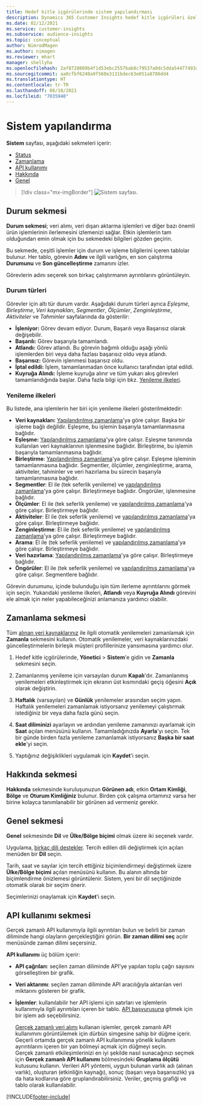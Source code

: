 ```yaml
---
title: Hedef kitle içgörülerinde sistem yapılandırması
description: Dynamics 365 Customer Insights hedef kitle içgörüleri özelliğinde sistem ayarları hakkında bilgi edinin.
ms.date: 02/12/2021
ms.service: customer-insights
ms.subservice: audience-insights
ms.topic: conceptual
author: NimrodMagen
ms.author: nimagen
ms.reviewer: mhart
manager: shellyha
ms.openlocfilehash: 2af8728009b4f1d53ebc2557bab8c79537a0dc5dda54477493ab1ad16f3f9a8a
ms.sourcegitcommit: aa0cfbf6240a9f560e3131bdec63e051a8786dd4
ms.translationtype: HT
ms.contentlocale: tr-TR
ms.lasthandoff: 08/10/2021
ms.locfileid: "7035940"
---
```

# <a name="system-configuration"></a>Sistem yapılandırma

**Sistem** sayfası, aşağıdaki sekmeleri içerir:
- [Status](#status-tab)
- [Zamanlama](#schedule-tab)
- [API kullanımı](#api-usage-tab)
- [Hakkında](#about-tab)
- [Genel](#general-tab)

> [!div class="mx-imgBorder"]
> ![Sistem sayfası.](media/system-tabs.png "Sistem sayfası")

## <a name="status-tab"></a>Durum sekmesi

**Durum sekmesi**; veri alımı, veri dışarı aktarma işlemleri ve diğer bazı önemli ürün işlemlerinin ilerlemesini izlemenizi sağlar. Etkin işlemlerin tam olduğundan emin olmak için bu sekmedeki bilgileri gözden geçirin.

Bu sekmede, çeşitli işlemler için durum ve işleme bilgilerini içeren tablolar bulunur. Her tablo, görevin **Adını** ve ilgili varlığını, en son çalıştırma **Durumunu** ve **Son güncelleştirme** zamanını izler.

Görevlerin adını seçerek son birkaç çalıştırmanın ayrıntılarını görüntüleyin.

### <a name="status-types"></a>Durum türleri

Görevler için altı tür durum vardır. Aşağıdaki durum türleri ayrıca *Eşleşme*, *Birleştirme*, *Veri kaynakları*, *Segmentler*, *Ölçümler*, *Zenginleştirme*, *Aktiviteler* ve *Tahminler* sayfalarında da gösterilir:

- **İşleniyor:** Görev devam ediyor. Durum, Başarılı veya Başarısız olarak değişebilir.
- **Başarılı:** Görev başarıyla tamamlandı.
- **Atlandı:** Görev atlandı. Bu görevin bağımlı olduğu aşağı yönlü işlemlerden biri veya daha fazlası başarısız oldu veya atlandı.
- **Başarısız:** Görevin işlenmesi başarısız oldu.
- **İptal edildi:** İşlem, tamamlanmadan önce kullanıcı tarafından iptal edildi.
- **Kuyruğa Alındı:** İşleme kuyruğa alınır ve tüm yukarı akış görevleri tamamlandığında başlar. Daha fazla bilgi için bkz. [Yenileme ilkeleri](#refresh-policies).

### <a name="refresh-policies"></a>Yenileme ilkeleri

Bu listede, ana işlemlerin her biri için yenileme ilkeleri gösterilmektedir:

- **Veri kaynakları:** [Yapılandırılmış zamanlama](#schedule-tab)'ya göre çalışır. Başka bir işleme bağlı değildir. Eşleşme, bu işlemin başarıyla tamamlanmasına bağlıdır.
- **Eşleşme:** [Yapılandırılmış zamanlama](#schedule-tab)'ya göre çalışır. Eşleşme tanımında kullanılan veri kaynaklarının işlenmesine bağlıdır. Birleştirme, bu işlemin başarıyla tamamlanmasına bağlıdır.
- **Birleştirme**: [Yapılandırılmış zamanlama](#schedule-tab)'ya göre çalışır. Eşleşme işleminin tamamlanmasına bağlıdır. Segmentler, ölçümler, zenginleştirme, arama, aktiviteler, tahminler ve veri hazırlama bu sürecin başarıyla tamamlanmasına bağlıdır.
- **Segmentler**: El ile (tek seferlik yenileme) ve [yapılandırılmış zamanlama](#schedule-tab)'ya göre çalışır. Birleştirmeye bağlıdır. Öngörüler, işlenmesine bağlıdır.
- **Ölçümler**: El ile (tek seferlik yenileme) ve [yapılandırılmış zamanlama](#schedule-tab)'ya göre çalışır. Birleştirmeye bağlıdır.
- **Aktiviteler**: El ile (tek seferlik yenileme) ve [yapılandırılmış zamanlama](#schedule-tab)'ya göre çalışır. Birleştirmeye bağlıdır.
- **Zenginleştirme**: El ile (tek seferlik yenileme) ve [yapılandırılmış zamanlama](#schedule-tab)'ya göre çalışır. Birleştirmeye bağlıdır.
- **Arama**: El ile (tek seferlik yenileme) ve [yapılandırılmış zamanlama](#schedule-tab)'ya göre çalışır. Birleştirmeye bağlıdır.
- **Veri hazırlama**: [Yapılandırılmış zamanlama](#schedule-tab)'ya göre çalışır. Birleştirmeye bağlıdır.
- **Öngörüler**: El ile (tek seferlik yenileme) ve [yapılandırılmış zamanlama](#schedule-tab)'ya göre çalışır. Segmentlere bağlıdır.

Görevin durumunu, içinde bulunduğu işin tüm ilerleme ayrıntılarını görmek için seçin. Yukarıdaki yenileme ilkeleri, **Atlandı** veya **Kuyruğa Alındı** görevini ele almak için neler yapabileceğinizi anlamanıza yardımcı olabilir.

## <a name="schedule-tab"></a>Zamanlama sekmesi

Tüm [alınan veri kaynaklarınız](data-sources.md) ile ilgili otomatik yenilemeleri zamanlamak için **Zamanla** sekmesini kullanın. Otomatik yenilemeler, veri kaynaklarınızdaki güncelleştirmelerin birleşik müşteri profillerinize yansımasına yardımcı olur.

1. Hedef kitle içgörülerinde, **Yönetici** > **Sistem**'e gidin ve **Zamanla** sekmesini seçin.

2. Zamanlanmış yenileme için varsayılan durum **Kapalı**'dır. Zamanlanmış yenilemeleri etkinleştirmek için ekranın üst kısmındaki geçiş öğesini **Açık** olarak değiştirin.

3. **Haftalık** (varsayılan) ve **Günlük** yenilemeler arasından seçim yapın. Haftalık yenilemeleri zamanlamak istiyorsanız yenilemeyi çalıştırmak istediğiniz bir veya daha fazla günü seçin.

4. **Saat diliminizi** ayarlayın ve ardından yenileme zamanınızı ayarlamak için **Saat** açılan menüsünü kullanın. Tamamladığınızda **Ayarla**'yı seçin. Tek bir günde birden fazla yenileme zamanlamak istiyorsanız **Başka bir saat ekle**'yi seçin.

5. Yaptığınız değişiklikleri uygulamak için **Kaydet**'i seçin.

## <a name="about-tab"></a>Hakkında sekmesi

**Hakkında** sekmesinde kuruluşunuzun **Görünen adı**, etkin **Ortam Kimliği**, **Bölge** ve **Oturum Kimliğiniz** bulunur. Birden çok çalışma ortamınız varsa her birine kolayca tanımlanabilir bir görünen ad vermeniz gerekir.

## <a name="general-tab"></a>Genel sekmesi

**Genel** sekmesinde **Dil** ve **Ülke/Bölge biçimi** olmak üzere iki seçenek vardır.

Uygulama, [birkaç dili destekler](supported-languages.md). Tercih edilen dili değiştirmek için açılan menüden bir **Dil** seçin.

Tarih, saat ve sayılar için tercih ettiğiniz biçimlendirmeyi değiştirmek üzere **Ülke/Bölge biçimi** açılan menüsünü kullanın. Bu alanın altında bir biçimlendirme önizlemesi görüntülenir. Sistem, yeni bir dil seçtiğinizde otomatik olarak bir seçim önerir.

Seçimlerinizi onaylamak için **Kaydet**'i seçin.

## <a name="api-usage-tab"></a>API kullanımı sekmesi

Gerçek zamanlı API kullanımıyla ilgili ayrıntıları bulun ve belirli bir zaman diliminde hangi olayların gerçekleştiğini görün. **Bir zaman dilimi seç** açılır menüsünde zaman dilimi seçersiniz. 

**API kullanımı** üç bölüm içerir: 
- **API çağrıları**: seçilen zaman diliminde API'ye yapılan toplu çağrı sayısını görselleştiren bir grafik.

- **Veri aktarımı**: seçilen zaman diliminde API aracılığıyla aktarılan veri miktarını gösteren bir grafik.

-  **İşlemler**: kullanılabilir her API işlemi için satırları ve işlemlerin kullanımıyla ilgili ayrıntıları içeren bir tablo. [API başvurusuna](https://developer.ci.ai.dynamics.com/api-details#api=CustomerInsights&operation=Get-all-instances) gitmek için bir işlem adı seçebilirsiniz.

   [Gerçek zamanlı veri alımı](real-time-data-ingestion.md) kullanan işlemler, gerçek zamanlı API kullanımını görüntülemek için dürbün simgesine sahip bir düğme içerir. Geçerli ortamda gerçek zamanlı API kullanımına yönelik kullanım ayrıntılarını içeren bir yan bölmeyi açmak için düğmeyi seçin.   
   Gerçek zamanlı etkileşimlerinizi en iyi şekilde nasıl sunacağınızı seçmek için **Gerçek zamanlı API kullanımı** bölmesindeki **Gruplama ölçütü** kutusunu kullanın. Verileri API yöntemi, uygun bulunan varlık adı (alınan varlık), oluşturan (etkinliğin kaynağı), sonuç (başarı veya başarısızlık) ya da hata kodlarına göre gruplandırabilirsiniz. Veriler, geçmiş grafiği ve tablo olarak kullanılabilir.


[!INCLUDE[footer-include](../includes/footer-banner.md)]